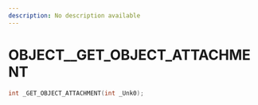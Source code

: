 ```yaml
---
description: No description available 
---
```


# OBJECT\__GET_OBJECT_ATTACHMENT

```cpp
int _GET_OBJECT_ATTACHMENT(int _Unk0);
```